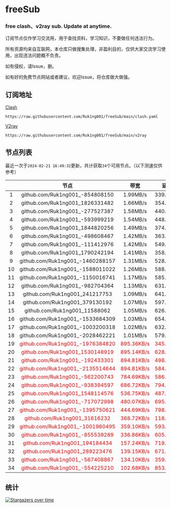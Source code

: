 # freeSub
### free clash、v2ray sub. Update at anytime.

订阅节点仅作学习交流用，用于查找资料，学习知识，不要做任何违法行为。

所有资源均来自互联网，本仓库只做搜集处理，非盈利目的，仅供大家交流学习使用，出现违法问题概不负责。

如有侵权，请Issue，删。

如有好的免费节点网站或者建议，欢迎Issue，将仓库做大做强。

## 订阅地址
[Clash](https://raw.githubusercontent.com/Ruk1ng001/freeSub/main/clash.yaml)
```
https://raw.githubusercontent.com/Ruk1ng001/freeSub/main/clash.yaml
```
[V2ray](https://raw.githubusercontent.com/Ruk1ng001/freeSub/main/v2ray)
```
https://raw.githubusercontent.com/Ruk1ng001/freeSub/main/v2ray
```

## 节点列表

最近一次于`2024-02-21 16:49:32`更新，共计获取`34`个可用节点。（以下测速仅供参考）

|  | 节点 | 带宽 | 延迟 |
|:-:|:--:|:--:|:--:|
 | 1 | github.com/Ruk1ng001_-854808150 | 1.99MB/s | 339.00ms |
 | 2 | github.com/Ruk1ng001_1826331482 | 1.66MB/s | 354.00ms |
 | 3 | github.com/Ruk1ng001_-277527387 | 1.58MB/s | 440.00ms |
 | 4 | github.com/Ruk1ng001_-593999219 | 1.54MB/s | 448.00ms |
 | 5 | github.com/Ruk1ng001_1844820256 | 1.49MB/s | 374.00ms |
 | 6 | github.com/Ruk1ng001_-498608467 | 1.42MB/s | 363.00ms |
 | 7 | github.com/Ruk1ng001_-111412976 | 1.42MB/s | 549.00ms |
 | 8 | github.com/Ruk1ng001_1790242194 | 1.41MB/s | 358.00ms |
 | 9 | github.com/Ruk1ng001_-1460288157 | 1.31MB/s | 528.00ms |
 | 10 | github.com/Ruk1ng001_-1588011022 | 1.26MB/s | 588.00ms |
 | 11 | github.com/Ruk1ng001_-1150016741 | 1.17MB/s | 585.00ms |
 | 12 | github.com/Ruk1ng001_-982704364 | 1.13MB/s | 631.00ms |
 | 13 | github.com/Ruk1ng001_241217753 | 1.09MB/s | 641.00ms |
 | 14 | github.com/Ruk1ng001_379130192 | 1.07MB/s | 597.00ms |
 | 15 | github.com/Ruk1ng001_11588062 | 1.05MB/s | 626.00ms |
 | 16 | github.com/Ruk1ng001_-1533684309 | 1.03MB/s | 654.00ms |
 | 17 | github.com/Ruk1ng001_-1003200318 | 1.02MB/s | 632.00ms |
 | 18 | github.com/Ruk1ng001_-2028462221 | 1.01MB/s | 579.00ms |
 | 19 | <font color=red>github.com/Ruk1ng001_-1976384820</font> | <font color=red>895.36KB/s</font> | <font color=red>345.00ms</font> |
 | 20 | <font color=red>github.com/Ruk1ng001_1530148919</font> | <font color=red>895.14KB/s</font> | <font color=red>628.00ms</font> |
 | 21 | <font color=red>github.com/Ruk1ng001_-192433301</font> | <font color=red>894.81KB/s</font> | <font color=red>498.00ms</font> |
 | 22 | <font color=red>github.com/Ruk1ng001_-2135514644</font> | <font color=red>894.81KB/s</font> | <font color=red>584.00ms</font> |
 | 23 | <font color=red>github.com/Ruk1ng001_-562200743</font> | <font color=red>784.69KB/s</font> | <font color=red>586.00ms</font> |
 | 24 | <font color=red>github.com/Ruk1ng001_-938394597</font> | <font color=red>686.72KB/s</font> | <font color=red>794.00ms</font> |
 | 25 | <font color=red>github.com/Ruk1ng001_1548114576</font> | <font color=red>536.75KB/s</font> | <font color=red>487.00ms</font> |
 | 26 | <font color=red>github.com/Ruk1ng001_-717072998</font> | <font color=red>480.07KB/s</font> | <font color=red>695.00ms</font> |
 | 27 | <font color=red>github.com/Ruk1ng001_-1395750621</font> | <font color=red>444.69KB/s</font> | <font color=red>798.00ms</font> |
 | 28 | <font color=red>github.com/Ruk1ng001_31616232</font> | <font color=red>368.72KB/s</font> | <font color=red>118.00ms</font> |
 | 29 | <font color=red>github.com/Ruk1ng001_-1001960495</font> | <font color=red>359.10KB/s</font> | <font color=red>593.00ms</font> |
 | 30 | <font color=red>github.com/Ruk1ng001_-855539289</font> | <font color=red>336.86KB/s</font> | <font color=red>605.00ms</font> |
 | 31 | <font color=red>github.com/Ruk1ng001_194184434</font> | <font color=red>157.24KB/s</font> | <font color=red>719.00ms</font> |
 | 32 | <font color=red>github.com/Ruk1ng001_289223476</font> | <font color=red>139.15KB/s</font> | <font color=red>671.00ms</font> |
 | 33 | <font color=red>github.com/Ruk1ng001_-567408867</font> | <font color=red>134.10KB/s</font> | <font color=red>359.00ms</font> |
 | 34 | <font color=red>github.com/Ruk1ng001_-554225210</font> | <font color=red>102.68KB/s</font> | <font color=red>853.00ms</font> |


## 统计

[![Stargazers over time](https://starchart.cc/Ruk1ng001/freeSub.svg)](https://starchart.cc/Ruk1ng001/freeSub)